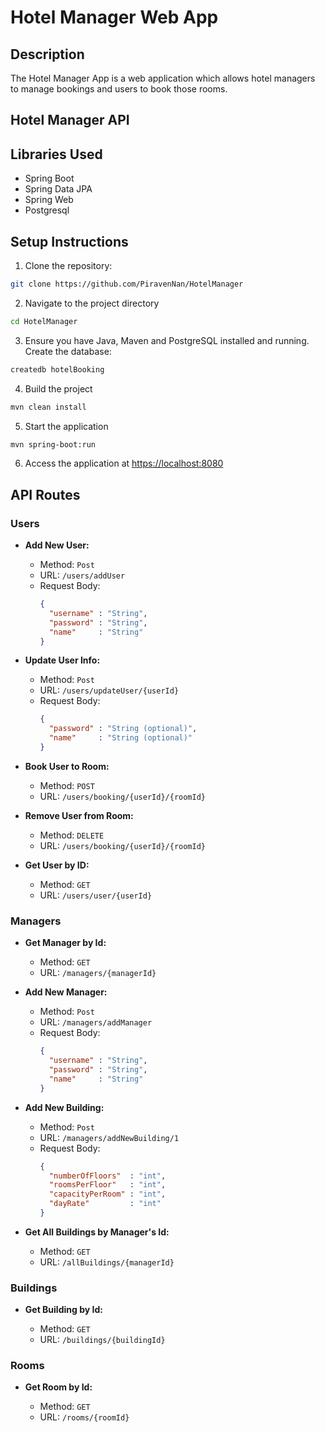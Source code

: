 # Hotel Manager Web App

## Description

The Hotel Manager App is a web application which allows hotel managers to manage bookings and users to book those rooms.

## **Hotel Manager API**

## Libraries Used

- Spring Boot
- Spring Data JPA
- Spring Web
- Postgresql

## Setup Instructions

1. Clone the repository:

```bash
git clone https://github.com/PiravenNan/HotelManager 
```

2. Navigate to the project directory

```bash
cd HotelManager
```

3. Ensure you have Java, Maven and PostgreSQL installed and running. Create the database:

```bash
createdb hotelBooking
```

4. Build the project

```bash
mvn clean install
```

5. Start the application

```bash
mvn spring-boot:run
```

6. Access the application at [https://localhost:8080](https://localhost:8080)

## API Routes

### Users

- **Add New User:**

  - Method: `Post`
  - URL: `/users/addUser`
  - Request Body: 
    ```json
    {
      "username" : "String",
      "password" : "String",
      "name"     : "String"
    }
    ```

- **Update User Info:**

  - Method: `Post`
  - URL: `/users/updateUser/{userId}`
  - Request Body:
    ```json
    {
      "password" : "String (optional)",
      "name"     : "String (optional)"
    }
    ```

- **Book User to Room:**

  - Method: `POST`
  - URL: `/users/booking/{userId}/{roomId}`

- **Remove User from Room:**

  - Method: `DELETE`
  - URL: `/users/booking/{userId}/{roomId}`

- **Get User by ID:**

  - Method: `GET`
  - URL: `/users/user/{userId}`

### Managers

- **Get Manager by Id:**

  - Method: `GET`
  - URL: `/managers/{managerId}`


- **Add New Manager:**

  - Method: `Post`
  - URL: `/managers/addManager`
  - Request Body:
    ```json
    {
      "username" : "String",
      "password" : "String",
      "name"     : "String"
    }
    ```

- **Add New Building:**

  - Method: `Post`
  - URL: `/managers/addNewBuilding/1`
  - Request Body:
    ```json
    {
      "numberOfFloors"  : "int",
      "roomsPerFloor"   : "int",
      "capacityPerRoom" : "int",
      "dayRate"         : "int"
    }
    ```

- **Get All Buildings by Manager's Id:**

  - Method: `GET`
  - URL: `/allBuildings/{managerId}`

### Buildings

- **Get Building by Id:**

  - Method: `GET`
  - URL: `/buildings/{buildingId}`

### Rooms

- **Get Room by Id:**

  - Method: `GET`
  - URL: `/rooms/{roomId}`